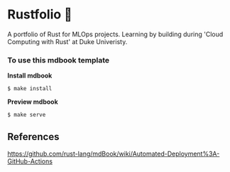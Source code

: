 # Rustfolio 🦀

A portfolio of Rust for MLOps projects. Learning by building during 'Cloud Computing with Rust' at Duke Univeristy.


### To use this mdbook template

**Install mdbook**
```
$ make install
```

**Preview mdbook**
```
$ make serve
```

## References

https://github.com/rust-lang/mdBook/wiki/Automated-Deployment%3A-GitHub-Actions